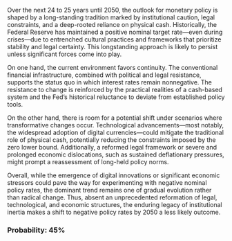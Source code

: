 Over the next 24 to 25 years until 2050, the outlook for monetary policy is shaped by a long-standing tradition marked by institutional caution, legal constraints, and a deep-rooted reliance on physical cash. Historically, the Federal Reserve has maintained a positive nominal target rate—even during crises—due to entrenched cultural practices and frameworks that prioritize stability and legal certainty. This longstanding approach is likely to persist unless significant forces come into play.

On one hand, the current environment favors continuity. The conventional financial infrastructure, combined with political and legal resistance, supports the status quo in which interest rates remain nonnegative. The resistance to change is reinforced by the practical realities of a cash-based system and the Fed’s historical reluctance to deviate from established policy tools.

On the other hand, there is room for a potential shift under scenarios where transformative changes occur. Technological advancements—most notably, the widespread adoption of digital currencies—could mitigate the traditional role of physical cash, potentially reducing the constraints imposed by the zero lower bound. Additionally, a reformed legal framework or severe and prolonged economic dislocations, such as sustained deflationary pressures, might prompt a reassessment of long-held policy norms.

Overall, while the emergence of digital innovations or significant economic stressors could pave the way for experimenting with negative nominal policy rates, the dominant trend remains one of gradual evolution rather than radical change. Thus, absent an unprecedented reformation of legal, technological, and economic structures, the enduring legacy of institutional inertia makes a shift to negative policy rates by 2050 a less likely outcome.

### Probability: 45%